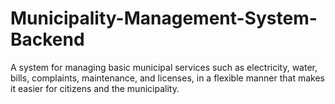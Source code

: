 # Municipality-Management-System-Backend
A system for managing basic municipal services such as electricity, water, bills, complaints, maintenance, and licenses, in a flexible manner that makes it easier for citizens and the municipality.
